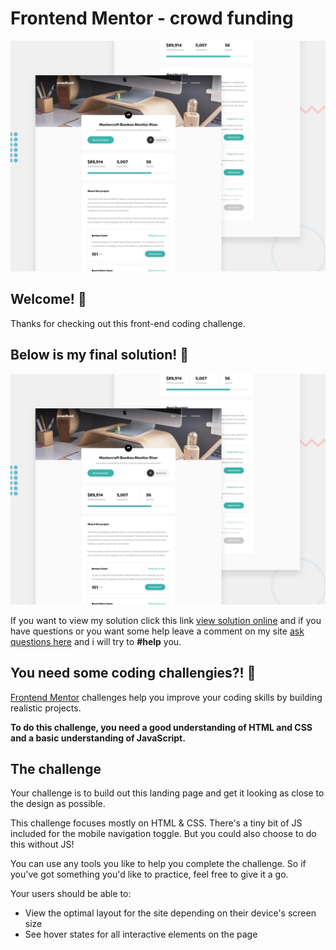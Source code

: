# Frontend Mentor - crowd funding

![Design preview for the crowd funding coding challenge](/images/desktop-preview.jpg)

## Welcome! 👋

Thanks for checking out this front-end coding challenge.
## Below is my final solution! 👋
![My solution in mockup view](/images/desktop-preview.jpg)

If you want to view my solution click this link [view solution online](https://crowd-funding.pages.dev/) and if you have questions or you want some help leave a comment on my site [ask questions here](https://masiko-d.pages.pages.dev)  and i will try to **#help** you.


## You need some coding challengies?! 👋
[Frontend Mentor](https://www.frontendmentor.io) challenges help you improve your coding skills by building realistic projects.
  



  
**To do this challenge, you need a good understanding of HTML and CSS and a basic understanding of JavaScript.**

## The challenge

Your challenge is to build out this landing page and get it looking as close to the design as possible.

This challenge focuses mostly on HTML & CSS. There's a tiny bit of JS included for the mobile navigation toggle. But you could also choose to do this without JS!

You can use any tools you like to help you complete the challenge. So if you've got something you'd like to practice, feel free to give it a go.

Your users should be able to:

- View the optimal layout for the site depending on their device's screen size
- See hover states for all interactive elements on the page
